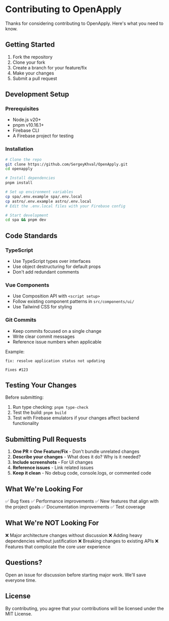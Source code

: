 # Contributing to OpenApply

Thanks for considering contributing to OpenApply. Here's what you need to know.

## Getting Started

1. Fork the repository
2. Clone your fork
3. Create a branch for your feature/fix
4. Make your changes
5. Submit a pull request

## Development Setup

### Prerequisites
- Node.js v20+
- pnpm v10.16.1+
- Firebase CLI
- A Firebase project for testing

### Installation
```bash
# Clone the repo
git clone https://github.com/SergeyKhval/OpenApply.git
cd openapply

# Install dependencies
pnpm install

# Set up environment variables
cp spa/.env.example spa/.env.local
cp astro/.env.example astro/.env.local
# Edit the .env.local files with your Firebase config

# Start development
cd spa && pnpm dev
```

## Code Standards

### TypeScript
- Use TypeScript types over interfaces
- Use object destructuring for default props
- Don't add redundant comments

### Vue Components
- Use Composition API with `<script setup>`
- Follow existing component patterns in `src/components/ui/`
- Use Tailwind CSS for styling

### Git Commits
- Keep commits focused on a single change
- Write clear commit messages
- Reference issue numbers when applicable

Example:
```
fix: resolve application status not updating

Fixes #123
```

## Testing Your Changes

Before submitting:
1. Run type checking: `pnpm type-check`
2. Test the build: `pnpm build`
3. Test with Firebase emulators if your changes affect backend functionality

## Submitting Pull Requests

1. **One PR = One Feature/Fix** - Don't bundle unrelated changes
2. **Describe your changes** - What does it do? Why is it needed?
3. **Include screenshots** - For UI changes
4. **Reference issues** - Link related issues
5. **Keep it clean** - No debug code, console.logs, or commented code

## What We're Looking For

✅ Bug fixes
✅ Performance improvements
✅ New features that align with the project goals
✅ Documentation improvements
✅ Test coverage

## What We're NOT Looking For

❌ Major architecture changes without discussion
❌ Adding heavy dependencies without justification
❌ Breaking changes to existing APIs
❌ Features that complicate the core user experience

## Questions?

Open an issue for discussion before starting major work. We'll save everyone time.

## License

By contributing, you agree that your contributions will be licensed under the MIT License.